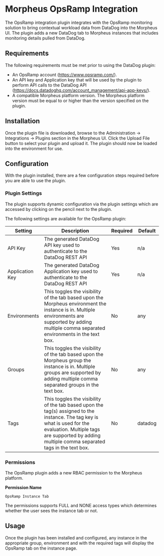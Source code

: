 # Morpheus OpsRamp Integration

The OpsRamp integration plugin integrates with the OpsRamp monitoring solution to bring contextual workload data from DataDog into the Morpheus UI. The plugin adds a new DataDog tab to Morpheus instances that includes monitoring details pulled from DataDog.

## Requirements

The following requirements must be met prior to using the DataDog plugin:

* An OpsRamp account (https://www.opsramp.com/).
* An API key and Application key that will be used by the plugin to perform API calls to the DataDog API (https://docs.datadoghq.com/account_management/api-app-keys/).
* A compatible Morpheus platform version. The Morpheus platform version must be equal to or higher than the version specified on the plugin.

## Installation

Once the plugin file is downloaded, browse to the Administration -> Integrations -> Plugins section in the Morpheus UI. Click the Upload File button to select your plugin and upload it. The plugin should now be loaded into the environment for use.

## Configuration

With the plugin installed, there are a few configuration steps required before you are able to use the plugin. 

### Plugin Settings

The plugin supports dynamic configuration via the plugin settings which are accessed by clicking on the pencil next to the plugin.

The following settings are available for the OpsRamp plugin:

|Setting|Description|Required|Default|
|---|---|---|---|
|API Key |The generated DataDog API key used to authenticate to the DataDog REST API |  Yes |n/a |
| Application Key | The generated DataDog Application key used to authenticate to the DataDog REST API | Yes |n/a |
| Environments | This toggles the visibility of the tab based upon the Morpheus environment the instance is in. Multiple environments are supported by adding multiple comma separated environments in the text box.| No| any|
| Groups | This toggles the visibility of the tab based upon the Morpheus group the instance is in. Multiple groups are supported by adding multiple comma separated groups in the text box.| No|any |
| Tags | This toggles the visibility of the tab based upon the tag(s) assigned to the instance. The tag key is what is used for the evaluation. Multiple tags are supported by adding multiple comma separated tags in the text box.|No| datadog |

### Permissions

The OpsRamp plugin adds a new RBAC permission to the Morpheus platform. 

**Permission Name**

```
OpsRamp Instance Tab	
```
The permissions supports FULL and NONE access types which determines whether the user sees the instance tab or not.

## Usage

Once the plugin has been installed and configured, any instance in the appropriate group, environment and with the required tags will display the OpsRamp tab on the instance page.